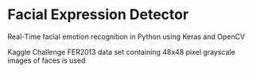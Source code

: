 # Facial Expression Detector
Real-Time facial emotion recognition in Python using Keras and OpenCV

Kaggle Challenge FER2013 data set containing 48x48 pixel grayscale images of faces is used
